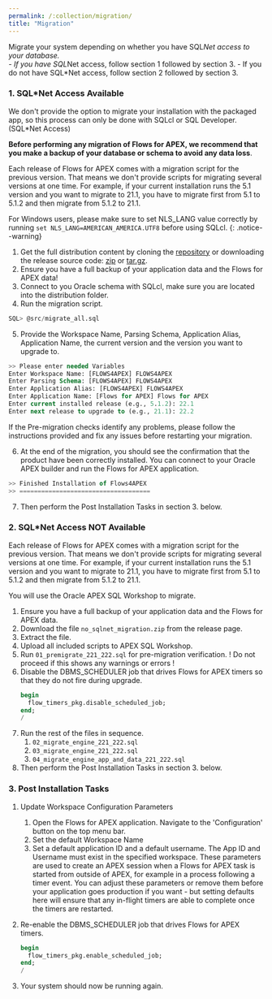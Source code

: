 ```yaml
---
permalink: /:collection/migration/
title: "Migration"
---
```

Migrate your system depending on whether you have SQL*Net access to your database.  
    - If you have SQL*Net access, follow section 1 followed by section 3.
    - If you do not have SQL*Net access, follow section 2 followed by section 3.

### 1.  SQL*Net Access Available 

We don't provide the option to migrate your installation with the packaged app, so this process can only be done with SQLcl or SQL Developer. (SQL*Net Access)

**Before performing any migration of Flows for APEX, we recommend that you make a backup of your database or schema to avoid any data loss**.

Each release of Flows for APEX comes with a migration script for the previous version. That means we don't provide scripts for migrating several versions at one time. For example, if your current installation runs the 5.1 version and you want to migrate to 21.1, you have to migrate first from 5.1 to 5.1.2 and then migrate from 5.1.2 to 21.1.

For Windows users, please make sure to set NLS_LANG value correctly by running `set NLS_LANG=AMERICAN_AMERICA.UTF8` before using SQLcl.
{: .notice--warning}

1. Get the full distribution content by cloning the [repository](https://github.com/flowsforapex/apex-flowsforapex) or downloading the release source code: [zip](https://github.com/flowsforapex/apex-flowsforapex/archive/refs/tags/v22.2.zip) or [tar.gz](https://github.com/flowsforapex/apex-flowsforapex/archive/refs/tags/v22.2.tar.gz).
2. Ensure you have a full backup of your application data and the Flows for APEX data!
3. Connect to you Oracle schema with SQLcl, make sure you are located into the distribution folder.
4. Run the migration script.
```sql
SQL> @src/migrate_all.sql
```

5. Provide the Workspace Name, Parsing Schema, Application Alias, Application Name, the current version and the version you want to upgrade to.
```sql
>> Please enter needed Variables
Enter Workspace Name: [FLOWS4APEX] FLOWS4APEX
Enter Parsing Schema: [FLOWS4APEX] FLOWS4APEX
Enter Application Alias: [FLOWS4APEX] FLOWS4APEX
Enter Application Name: [Flows for APEX] Flows for APEX
Enter current installed release (e.g., 5.1.2): 22.1
Enter next release to upgrade to (e.g., 21.1): 22.2
```
If the Pre-migration checks identify any problems, please follow the instructions provided and fix any issues before restarting your migration.

6. At the end of the migration, you should see the confirmation that the product have been correctly installed. You can connect to your Oracle APEX builder and run the Flows for APEX application.
```sql
>> Finished Installation of Flows4APEX
>> ====================================
```

7.  Then perform the Post Installation Tasks in section 3. below.

### 2.  SQL*Net Access NOT Available

Each release of Flows for APEX comes with a migration script for the previous version. That means we don't provide scripts for migrating several versions at one time. For example, if your current installation runs the 5.1 version and you want to migrate to 21.1, you have to migrate first from 5.1 to 5.1.2 and then migrate from 5.1.2 to 21.1.

You will use the Oracle APEX SQL Workshop to migrate.


1. Ensure you have a full backup of your application data and the Flows for APEX data.
2. Download the file `no_sqlnet_migration.zip` from the release page.
3. Extract the file.
4. Upload all included scripts to APEX SQL Workshop.
5. Run `01_premigrate_221_222.sql` for pre-migration verification.
   ! Do not proceed if this shows any warnings or errors !
6. Disable the DBMS_SCHEDULER job that drives Flows for APEX timers so that they do not fire during upgrade.
    ```sql
    begin
      flow_timers_pkg.disable_scheduled_job;
    end;
    /
    ```
6. Run the rest of the files in sequence.
   1. `02_migrate_engine_221_222.sql`
   2. `03_migrate_engine_221_222.sql`
   3. `04_migrate_engine_app_and_data_221_222.sql`
7. Then perform the Post Installation Tasks in section 3. below.



### 3. Post Installation Tasks

1. Update Workspace Configuration Parameters

     1. Open the Flows for APEX application.  Navigate to the 'Configuration' button on the top menu bar.
     2.  Set the default Workspace Name
     3.  Set a default application ID and a default username.  The App ID and Username must exist in the specified workspace.  These parameters are used to create an APEX session when a Flows for APEX task is started from outside of APEX, for example in a process following a timer event.  You can adjust these parameters or remove them before your application goes production if you want - but setting defaults here will ensure that any in-flight timers are able to complete once the timers are restarted.

2. Re-enable the DBMS_SCHEDULER job that drives Flows for APEX timers.
    ```sql
    begin
      flow_timers_pkg.enable_scheduled_job;
    end;
    /
    ```
3. Your system should now be running again.